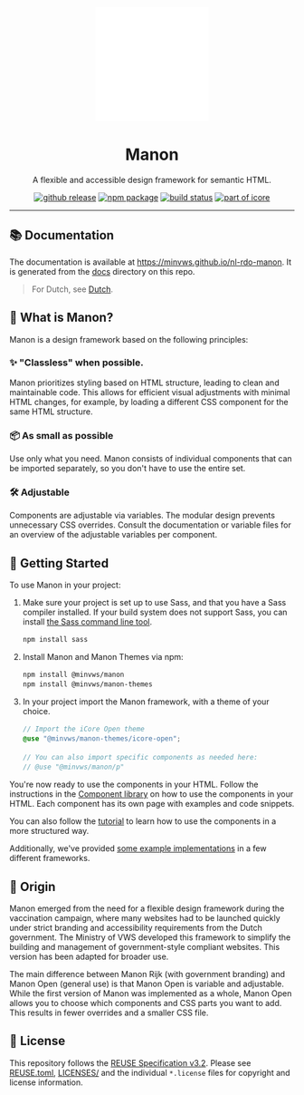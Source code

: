 <p align="center">
  <a href="https://minvws.github.io/nl-rdo-manon" target="_blank">
    <picture>
      <source media="(prefers-color-scheme: dark)" srcset="https://raw.githubusercontent.com/minvws/nl-rdo-manon/main/docs/src/img/logo-dark.svg" />
      <source media="(prefers-color-scheme: light)" srcset="https://raw.githubusercontent.com/minvws/nl-rdo-manon/main/docs/src/img/logo.svg" />
      <img alt="Manon logo" src="https://raw.githubusercontent.com/minvws/nl-rdo-manon/main/docs/src/img/logo.svg" width="200" />
    </picture>
  </a>
</p>

<h1 align="center">Manon</h1>

<p align="center">
    A flexible and accessible design framework for semantic HTML.
</p>

<p align="center">
  <a href="https://github.com/minvws/nl-rdo-manon/releases/latest"><img alt="github release" src="https://img.shields.io/github/v/release/minvws/nl-rdo-manon?style=for-the-badge&color=fa32c8&logo=github"></a>
  <a href="https://www.npmjs.com/package/@minvws/manon" ><img alt="npm package" src="https://img.shields.io/npm/v/@minvws/manon?style=for-the-badge&color=fa32c8&logo=npm"></a>
  <a href="https://github.com/minvws/nl-rdo-manon/actions/workflows/ci.yml?query=branch%3Amain" ><img alt="build status" src="https://img.shields.io/github/actions/workflow/status/minvws/nl-rdo-manon/ci.yml?branch=main&style=for-the-badge&logo=github"></a>
  <a href="https://github.com/minvws/rdo-icore-coordination/" ><img alt="part of icore" src="https://img.shields.io/badge/Part_of-iCore-ed7b3e?style=for-the-badge"></a>
</p>

---

## 📚 Documentation

The documentation is available at https://minvws.github.io/nl-rdo-manon. It is
generated from the [docs](./docs) directory on this repo.

> For Dutch, see [Dutch](README.md).

## 🙋 What is Manon?

Manon is a design framework based on the following principles:

### ✨ "Classless" when possible.

Manon prioritizes styling based on HTML structure, leading to clean and
maintainable code. This allows for efficient visual adjustments with minimal
HTML changes, for example, by loading a different CSS component for the same
HTML structure.

### 📦 As small as possible

Use only what you need. Manon consists of individual components that can be
imported separately, so you don't have to use the entire set.

### 🛠️ Adjustable

Components are adjustable via variables. The modular design prevents unnecessary
CSS overrides. Consult the documentation or variable files for an overview of
the adjustable variables per component.

## 🚀 Getting Started

To use Manon in your project:

1.  Make sure your project is set up to use Sass, and that you have a Sass
    compiler installed. If your build system does not support Sass, you can
    install
    [the Sass command line tool](https://sass-lang.com/documentation/cli/dart-sass/).

    ```bash
    npm install sass
    ```

2.  Install Manon and Manon Themes via npm:

    ```bash
    npm install @minvws/manon
    npm install @minvws/manon-themes
    ```

3.  In your project import the Manon framework, with a theme of your choice.

    ```scss
    // Import the iCore Open theme
    @use "@minvws/manon-themes/icore-open";

    // You can also import specific components as needed here:
    // @use "@minvws/manon/p"
    ```

You're now ready to use the components in your HTML. Follow the instructions in
the [Component library](https://minvws.github.io/nl-rdo-manon/components) on how
to use the components in your HTML. Each component has its own page with
examples and code snippets.

You can also follow the
[tutorial](https://minvws.github.io/nl-rdo-manon/getting-started/tutorial) to
learn how to use the components in a more structured way.

Additionally, we've provided
[some example implementations](https://github.com/minvws/nl-rdo-manon/tree/main/examples/)
in a few different frameworks.

## 🌱 Origin

Manon emerged from the need for a flexible design framework during the
vaccination campaign, where many websites had to be launched quickly under
strict branding and accessibility requirements from the Dutch government. The
Ministry of VWS developed this framework to simplify the building and management
of government-style compliant websites. This version has been adapted for
broader use.

The main difference between Manon Rijk (with government branding) and Manon Open
(general use) is that Manon Open is variable and adjustable. While the first
version of Manon was implemented as a whole, Manon Open allows you to choose
which components and CSS parts you want to add. This results in fewer overrides
and a smaller CSS file.

## 📄 License

This repository follows the
[REUSE Specification v3.2](https://reuse.software/spec/). Please see
[REUSE.toml](./REUSE.toml), [LICENSES/](./LICENSES/) and the individual
`*.license` files for copyright and license information.
